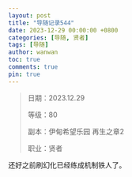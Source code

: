 ```yaml
---
layout: post
title: "导随记录544"
date: 2023-12-29 00:00:00 +0800
categories: [导随, 贤者]
tags: [导随]
author: wanwan
toc: true
comments: true
pin: true
---
```

> 日期：2023.12.29
>
> 等级：80
>
> 副本：伊甸希望乐园 再生之章2
>
> 职业：贤者

还好之前刷幻化已经练成机制铁人了。